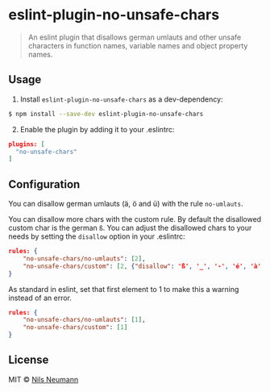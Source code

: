# eslint-plugin-no-unsafe-chars

> An eslint plugin that disallows german umlauts and other unsafe characters in function names, variable names and object property names.

## Usage

1. Install `eslint-plugin-no-unsafe-chars` as a dev-dependency:

  ```sh
  $ npm install --save-dev eslint-plugin-no-unsafe-chars
  ```

2. Enable the plugin by adding it to your .eslintrc:

  ```json
  plugins: [
    "no-unsafe-chars"
  ]
  ```

## Configuration

You can disallow german umlauts (ä, ö and ü) with the rule `no-umlauts`.

You can disallow more chars with the custom rule. By default the disallowed custom char is the german `ß`. You can adjust the disallowed chars to your needs by setting the `disallow` option in your .eslintrc:

```json
rules: {
    "no-unsafe-chars/no-umlauts": [2],
    "no-unsafe-chars/custom": [2, {"disallow": 'ß', '_', '-', 'é', 'à', 'ï'}]
}
```

As standard in eslint, set that first element to 1 to make this a warning instead of an error.

```json
rules: {
    "no-unsafe-chars/no-umlauts": [1],
    "no-unsafe-chars/custom": [1]
}
```

## License

MIT © [Nils Neumann](http://der-zyklop.de/)

